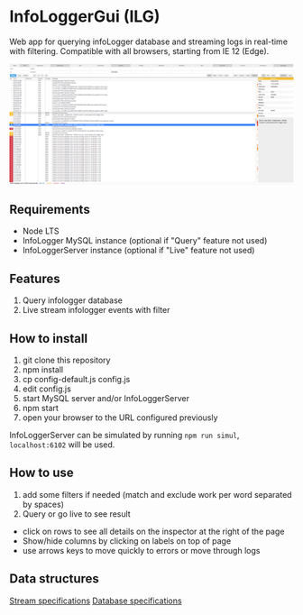 # InfoLoggerGui (ILG)

Web app for querying infoLogger database and streaming logs in real-time with filtering. Compatible with all browsers, starting from IE 12 (Edge).

![Screenshot of ILG](docs/screenshot.png)

## Requirements
- Node LTS
- InfoLogger MySQL instance (optional if "Query" feature not used)
- InfoLoggerServer instance (optional if "Live" feature not used)

## Features
1. Query infologger database
1. Live stream infologger events with filter

## How to install
1. git clone this repository
1. npm install
1. cp config-default.js config.js
1. edit config.js
1. start MySQL server and/or InfoLoggerServer
1. npm start
1. open your browser to the URL configured previously

InfoLoggerServer can be simulated by running `npm run simul`, `localhost:6102` will be used.

## How to use
1. add some filters if needed (match and exclude work per word separated by spaces)
1. Query or go live to see result

- click on rows to see all details on the inspector at the right of the page
- Show/hide columns by clicking on labels on top of page
- use arrows keys to move quickly to errors or move through logs

## Data structures

[Stream specifications](docs/stream-specs.txt)
[Database specifications](docs/database-specs.sql)
